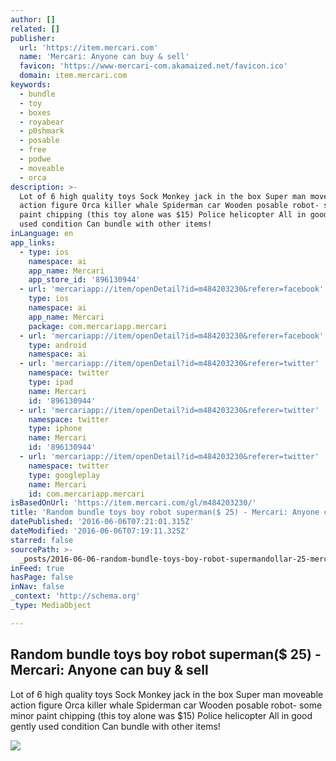 ```yaml
---
author: []
related: []
publisher:
  url: 'https://item.mercari.com'
  name: 'Mercari: Anyone can buy & sell'
  favicon: 'https://www-mercari-com.akamaized.net/favicon.ico'
  domain: item.mercari.com
keywords:
  - bundle
  - toy
  - boxes
  - royabear
  - p0shmark
  - posable
  - free
  - podwe
  - moveable
  - orca
description: >-
  Lot of 6 high quality toys Sock Monkey jack in the box Super man moveable
  action figure Orca killer whale Spiderman car Wooden posable robot- some minor
  paint chipping (this toy alone was $15) Police helicopter All in good gently
  used condition Can bundle with other items!
inLanguage: en
app_links:
  - type: ios
    namespace: ai
    app_name: Mercari
    app_store_id: '896130944'
  - url: 'mercariapp://item/openDetail?id=m484203230&referer=facebook'
    type: ios
    namespace: ai
    app_name: Mercari
    package: com.mercariapp.mercari
  - url: 'mercariapp://item/openDetail?id=m484203230&referer=facebook'
    type: android
    namespace: ai
  - url: 'mercariapp://item/openDetail?id=m484203230&referer=twitter'
    namespace: twitter
    type: ipad
    name: Mercari
    id: '896130944'
  - url: 'mercariapp://item/openDetail?id=m484203230&referer=twitter'
    namespace: twitter
    type: iphone
    name: Mercari
    id: '896130944'
  - url: 'mercariapp://item/openDetail?id=m484203230&referer=twitter'
    namespace: twitter
    type: googleplay
    name: Mercari
    id: com.mercariapp.mercari
isBasedOnUrl: 'https://item.mercari.com/gl/m484203230/'
title: 'Random bundle toys boy robot superman($ 25) - Mercari: Anyone can buy & sell'
datePublished: '2016-06-06T07:21:01.315Z'
dateModified: '2016-06-06T07:19:11.325Z'
starred: false
sourcePath: >-
  _posts/2016-06-06-random-bundle-toys-boy-robot-supermandollar-25-mercari-anyon.md
inFeed: true
hasPage: false
inNav: false
_context: 'http://schema.org'
_type: MediaObject

---
```

<article style=""><h1>Random bundle toys boy robot superman($ 25) - Mercari: Anyone can buy &amp; sell</h1><p>Lot of 6 high quality toys Sock Monkey jack in the box Super man moveable action figure Orca killer whale Spiderman car Wooden posable robot- some minor paint chipping (this toy alone was $15) Police helicopter All in good gently used condition Can bundle with other items!</p><img src="https://s3-us-west-2.amazonaws.com/static.mercariapp.com/photos/m484203230_1.jpg?1463938351" /></article>